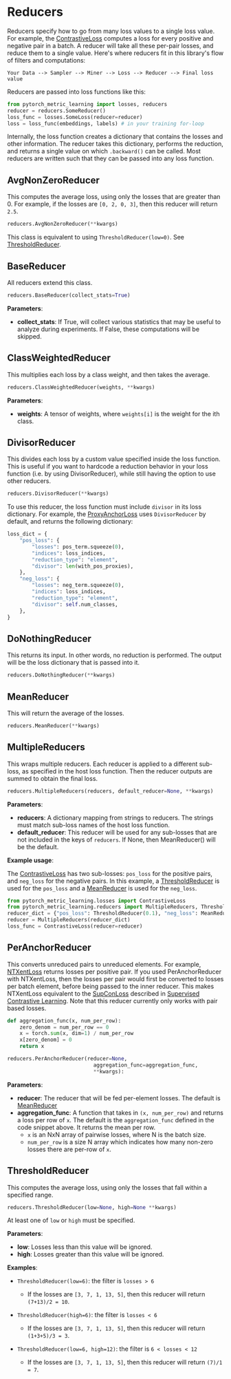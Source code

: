 # Reducers
Reducers specify how to go from many loss values to a single loss value. For example, the [ContrastiveLoss](losses.md#contrastiveloss) computes a loss for every positive and negative pair in a batch. A reducer will take all these per-pair losses, and reduce them to a single value. Here's where reducers fit in this library's flow of filters and computations:

```Your Data --> Sampler --> Miner --> Loss --> Reducer --> Final loss value```

Reducers are passed into loss functions like this:
```python
from pytorch_metric_learning import losses, reducers
reducer = reducers.SomeReducer()
loss_func = losses.SomeLoss(reducer=reducer)
loss = loss_func(embeddings, labels) # in your training for-loop
```
Internally, the loss function creates a dictionary that contains the losses and other information. The reducer takes this dictionary, performs the reduction, and returns a single value on which ```.backward()``` can be called. Most reducers are written such that they can be passed into any loss function.


## AvgNonZeroReducer
This computes the average loss, using only the losses that are greater than 0. For example, if the losses are ```[0, 2, 0, 3]```, then this reducer will return ```2.5```.
```python
reducers.AvgNonZeroReducer(**kwargs)
```
This class is equivalent to using ```ThresholdReducer(low=0)```. See [ThresholdReducer](reducers.md#thresholdreducer).

## BaseReducer
All reducers extend this class.
```python
reducers.BaseReducer(collect_stats=True)
```

**Parameters**:

* **collect_stats**: If True, will collect various statistics that may be useful to analyze during experiments. If False, these computations will be skipped.


## ClassWeightedReducer
This multiplies each loss by a class weight, and then takes the average.
```python
reducers.ClassWeightedReducer(weights, **kwargs)
```

**Parameters**:

* **weights**: A tensor of weights, where ```weights[i]``` is the weight for the ith class.


## DivisorReducer
This divides each loss by a custom value specified inside the loss function. This is useful if you want to hardcode a reduction behavior in your loss function (i.e. by using DivisorReducer), while still having the option to use other reducers.
```python
reducers.DivisorReducer(**kwargs)
```
To use this reducer, the loss function must include ```divisor``` in its loss dictionary. For example, the [ProxyAnchorLoss](losses.md#proxyanchorloss) uses ```DivisorReducer``` by default, and returns the following dictionary:

```python
loss_dict = {
    "pos_loss": {
        "losses": pos_term.squeeze(0),
        "indices": loss_indices,
        "reduction_type": "element",
        "divisor": len(with_pos_proxies),
    },
    "neg_loss": {
        "losses": neg_term.squeeze(0),
        "indices": loss_indices,
        "reduction_type": "element",
        "divisor": self.num_classes,
    },
}
```

## DoNothingReducer
This returns its input. In other words, no reduction is performed. The output will be the loss dictionary that is passed into it.
```python
reducers.DoNothingReducer(**kwargs)
```

## MeanReducer
This will return the average of the losses.
```python
reducers.MeanReducer(**kwargs)
```

## MultipleReducers
This wraps multiple reducers. Each reducer is applied to a different sub-loss, as specified in the host loss function. Then the reducer outputs are summed to obtain the final loss.
```python
reducers.MultipleReducers(reducers, default_reducer=None, **kwargs)
```

**Parameters**:

* **reducers**: A dictionary mapping from strings to reducers. The strings must match sub-loss names of the host loss function.
* **default_reducer**: This reducer will be used for any sub-losses that are not included in the keys of ```reducers```. If None, then MeanReducer() will be the default.

**Example usage**:

The [ContrastiveLoss](losses.md#contrastiveloss) has two sub-losses: ```pos_loss``` for the positive pairs, and ```neg_loss``` for the negative pairs. In this example, a [ThresholdReducer](reducers.md#thresholdreducer) is used for the ```pos_loss``` and a [MeanReducer](reducers.md#meanreducer) is used for the ```neg_loss```.
```python
from pytorch_metric_learning.losses import ContrastiveLoss
from pytorch_metric_learning.reducers import MultipleReducers, ThresholdReducer, MeanReducer
reducer_dict = {"pos_loss": ThresholdReducer(0.1), "neg_loss": MeanReducer()}
reducer = MultipleReducers(reducer_dict)
loss_func = ContrastiveLoss(reducer=reducer)
```

## PerAnchorReducer
This converts unreduced pairs to unreduced elements. For example, [NTXentLoss](losses.md#ntxentloss) returns losses per positive pair. If you used PerAnchorReducer with NTXentLoss, then the losses per pair would first be converted to losses per batch element, before being passed to the inner reducer. This makes NTXentLoss equivalent to the [SupConLoss](losses.md#supconloss) described in [Supervised Contrastive Learning](https://arxiv.org/abs/2004.11362). Note that this reducer currently only works with pair based losses.
```python
def aggregation_func(x, num_per_row):
    zero_denom = num_per_row == 0
    x = torch.sum(x, dim=1) / num_per_row
    x[zero_denom] = 0
    return x

reducers.PerAnchorReducer(reducer=None, 
							aggregation_func=aggregation_func, 
							**kwargs):
```

**Parameters**:

* **reducer**: The reducer that will be fed per-element losses. The default is [MeanReducer](#meanreducer)
* **aggregation_func**: A function that takes in ```(x, num_per_row)``` and returns a loss per row of ```x```. The default is the ```aggregation_func``` defined in the code snippet above. It returns the mean per row.
   	* ```x``` is an NxN array of pairwise losses, where N is the batch size.
   	* ```num_per_row``` is a size N array which indicates how many non-zero losses there are per-row of ```x```.


## ThresholdReducer
This computes the average loss, using only the losses that fall within a specified range.

```python
reducers.ThresholdReducer(low=None, high=None **kwargs)
```

At least one of ```low``` or ```high``` must be specified.

**Parameters**:

* **low**: Losses less than this value will be ignored.
* **high**: Losses greater than this value will be ignored.

**Examples**:

- ```ThresholdReducer(low=6)```: the filter is ```losses > 6```
    - If the losses are ```[3, 7, 1, 13, 5]```, then this reducer will return ```(7+13)/2 = 10```.

- ```ThresholdReducer(high=6)```: the filter is ```losses < 6```
    - If the losses are ```[3, 7, 1, 13, 5]```, then this reducer will return ```(1+3+5)/3 = 3```.

- ```ThresholdReducer(low=6, high=12)```: the filter is ```6 < losses < 12```
    - If the losses are ```[3, 7, 1, 13, 5]```, then this reducer will return ```(7)/1 = 7```.
